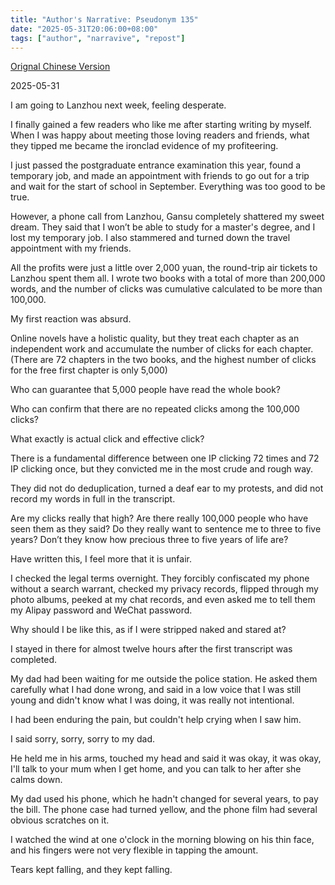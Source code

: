 ```yaml
---
title: "Author's Narrative: Pseudonym 135" 
date: "2025-05-31T20:06:00+08:00"
tags: ["author", "narravive", "repost"] 
---
```


[Orignal Chinese Version](https://freewriters-haitang.github.io/posts/000180-p135/)

2025-05-31

I am going to Lanzhou next week, feeling desperate.

I finally gained a few readers who like me after starting writing by myself. When I was happy about meeting those loving readers and friends, what they tipped me became the ironclad evidence of my profiteering.

I just passed the postgraduate entrance examination this year, found a temporary job, and made an appointment with friends to go out for a trip and wait for the start of school in September. Everything was too good to be true.

However, a phone call from Lanzhou, Gansu completely shattered my sweet dream. They said that I won’t be able to study for a master's degree, and I lost my temporary job. I also stammered and turned down the travel appointment with my friends.

All the profits were just a little over 2,000 yuan, the round-trip air tickets to Lanzhou spent them all. I wrote two books with a total of more than 200,000 words, and the number of clicks was cumulative calculated to be more than 100,000.

My first reaction was absurd.

Online novels have a holistic quality, but they treat each chapter as an independent work and accumulate the number of clicks for each chapter. (There are 72 chapters in the two books, and the highest number of clicks for the free first chapter is only 5,000)

Who can guarantee that 5,000 people have read the whole book?

Who can confirm that there are no repeated clicks among the 100,000 clicks?

What exactly is actual click and effective click?

There is a fundamental difference between one IP clicking 72 times and 72 IP clicking once, but they convicted me in the most crude and rough way.

They did not do deduplication, turned a deaf ear to my protests, and did not record my words in full in the transcript.

Are my clicks really that high? Are there really 100,000 people who have seen them as they said? Do they really want to sentence me to three to five years? Don’t they know how precious three to five years of life are?

Have written this, I feel more that it is unfair.

I checked the legal terms overnight. They forcibly confiscated my phone without a search warrant, checked my privacy records, flipped through my photo albums, peeked at my chat records, and even asked me to tell them my Alipay password and WeChat password.

Why should I be like this, as if I were stripped naked and stared at?

I stayed in there for almost twelve hours after the first transcript was completed.

My dad had been waiting for me outside the police station. He asked them carefully what I had done wrong, and said in a low voice that I was still young and didn't know what I was doing, it was really not intentional.

I had been enduring the pain, but couldn't help crying when I saw him.

I said sorry, sorry, sorry to my dad.

He held me in his arms, touched my head and said it was okay, it was okay, I'll talk to your mum when I get home, and you can talk to her after she calms down.

My dad used his phone, which he hadn't changed for several years, to pay the bill. The phone case had turned yellow, and the phone film had several obvious scratches on it.

I watched the wind at one o'clock in the morning blowing on his thin face, and his fingers were not very flexible in tapping the amount.

Tears kept falling, and they kept falling.
